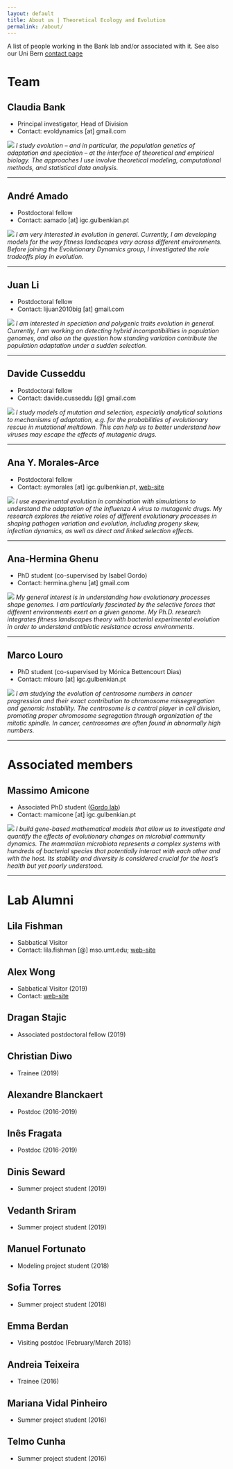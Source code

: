 ```yaml
---
layout: default
title: About us | Theoretical Ecology and Evolution
permalink: /about/
---
```


A list of people working in the Bank lab and/or associated with it. See also our Uni Bern [contact page](http://www.thee.iee.unibe.ch/about_us/team/) 

# Team
<div class="l-team" markdown="1">

## Claudia Bank

* Principal investigator, Head of Division
* Contact: evoldynamics [at] gmail.com

![](/assets/img/team/claudia_bank_320x320.jpg)
<i>I study evolution – and in particular, the population genetics of adaptation and speciation – at the interface of theoretical and empirical biology. The approaches I use involve theoretical modeling, computational methods, and statistical data analysis.</i>

---

## André Amado

* Postdoctoral fellow
* Contact: aamado [at] igc.gulbenkian.pt

![](/assets/img/team/andre_amado_320x320.jpg)
<i>I am very interested in evolution in general.
Currently, I am developing models for the way fitness landscapes vary across different environments. Before joining the Evolutionary Dynamics group, I investigated the role tradeoffs play in evolution.</i>

---

## Juan Li
 
* Postdoctoral fellow
* Contact: lijuan2010big [at] gmail.com

![](/assets/img/team/li_juan_320x320.jpg)
<i>I am interested in speciation and polygenic traits evolution in general. Currently, I am working on detecting hybrid incompatibilities in population genomes, and also on the question how standing variation contribute the population adaptation under a sudden selection.</i>

---

## Davide Cusseddu
 
* Postdoctoral fellow
* Contact: davide.cusseddu [@] gmail.com

![](/assets/img/team/davide_cusseddu_320x320.jpg)
<i>I study models of mutation and selection, especially analytical solutions to mechanisms of adaptation, e.g. for the probabilities of evolutionary rescue in mutational meltdown. This can help us to better understand how viruses may escape the effects of mutagenic drugs.</i>

---

## Ana Y. Morales-Arce
 
* Postdoctoral fellow
* Contact: aymorales [at] igc.gulbenkian.pt, [web-site](http://aymorales-arce.com)

![](/assets/img/team/ana_morales_320x320.jpg)
<i>I use experimental evolution in combination with simulations to understand the adaptation of the Influenza A virus to mutagenic drugs. My research explores the relative roles of different evolutionary processes in shaping pathogen variation and evolution, including progeny skew, infection dynamics, as well as direct and linked selection effects.</i>

---

## Ana-Hermina Ghenu

* PhD student (co-supervised by Isabel Gordo)
* Contact: hermina.ghenu [at] gmail.com

![](/assets/img/team/hermina_ghenu_320x320.jpg)
<i>My general interest is in understanding how evolutionary processes shape genomes. I am particularly fascinated by the selective forces that different environments exert on a given genome. My Ph.D. research integrates fitness landscapes theory with bacterial experimental evolution in order to understand antibiotic resistance across environments.</i>

---

## Marco Louro
 
* PhD student (co-supervised by Mónica Bettencourt Dias)
* Contact: mlouro [at] igc.gulbenkian.pt

![](/assets/img/team/marco_louro_320x320.jpg)
<i>I am studying  the evolution of centrosome numbers in cancer progression and their exact contribution to chromosome missegregation and genomic instability. The centrosome is a central player in cell division, promoting proper chromosome segregation through organization of the mitotic spindle. In cancer, centrosomes are often found in abnormally high numbers.</i>

---

# Associated members

## Massimo Amicone
 
* Associated PhD student ([Gordo lab](http://eao.igc.gulbenkian.pt/EVB/index.html))
* Contact: mamicone [at] igc.gulbenkian.pt

![](/assets/img/team/massimo_amicone_320x320.jpg)
<i>I build gene-based mathematical models that allow us to investigate and quantify the effects of evolutionary changes on microbial community dynamics. The mammalian microbiota represents a complex systems with hundreds of bacterial species that potentially interact with each other and with the host. Its stability and diversity is considered crucial for the host’s health but yet poorly understood.
</i>

</div>

---

# Lab Alumni

## Lila Fishman 

* Sabbatical Visitor
* Contact: lila.fishman [@] mso.umt.edu; [web-site](https://www.fishmanlab.org/)

## Alex Wong

* Sabbatical Visitor (2019)
* Contact: [web-site](https://carleton.ca/eme)

## Dragan Stajic

* Associated postdoctoral fellow (2019)

## Christian Diwo

* Trainee (2019)

## Alexandre Blanckaert

* Postdoc (2016-2019)

## Inês Fragata
* Postdoc (2016-2019)

## Dinis Seward

* Summer project student (2019)

## Vedanth Sriram

* Summer project student (2019)

## Manuel Fortunato

* Modeling project student (2018)

## Sofia Torres

* Summer project student (2018)

## Emma Berdan

* Visiting postdoc (February/March 2018)

## Andreia Teixeira

* Trainee (2016)

## Mariana Vidal Pinheiro

* Summer project student (2016)

## Telmo Cunha

* Summer project student (2016)